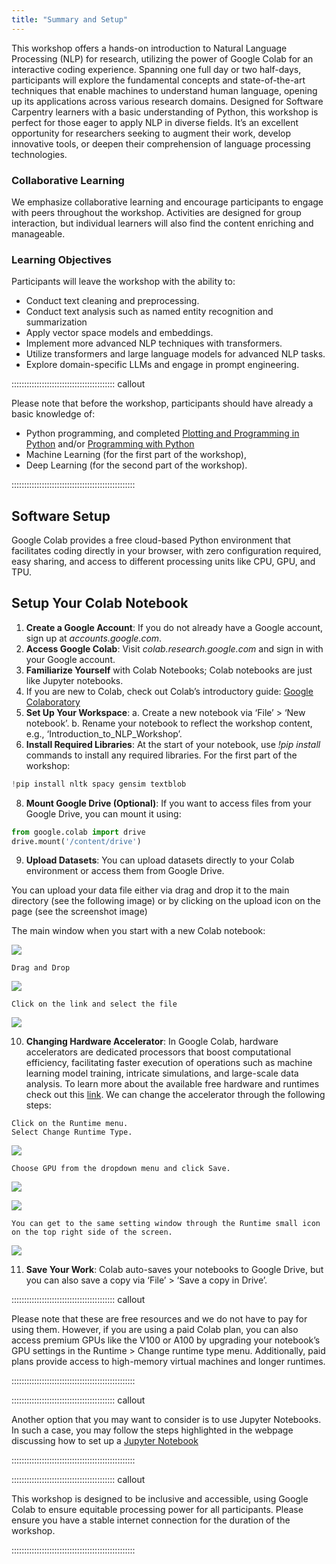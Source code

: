 ```yaml
---
title: "Summary and Setup"
---
```


This workshop offers a hands-on introduction to Natural Language Processing (NLP) for research, utilizing the power of Google Colab for an interactive coding experience. Spanning one full day or two half-days, participants will explore the fundamental concepts and state-of-the-art techniques that enable machines to understand human language, opening up its applications across various research domains. Designed for Software Carpentry learners with a basic understanding of Python, this workshop is perfect for those eager to apply NLP in diverse fields. It’s an excellent opportunity for researchers seeking to augment their work, develop innovative tools, or deepen their comprehension of language processing technologies.


### Collaborative Learning

We emphasize collaborative learning and encourage participants to engage with peers throughout the workshop. Activities are designed for group interaction, but individual learners will also find the content enriching and manageable.


### Learning Objectives 

Participants will leave the workshop with the ability to:

- Conduct text cleaning and preprocessing.
- Conduct text analysis such as named entity recognition and summarization
- Apply vector space models and embeddings.
- Implement more advanced NLP techniques with transformers.
- Utilize transformers and large language models for advanced NLP tasks.
- Explore domain-specific LLMs and engage in prompt engineering.


::::::::::::::::::::::::::::::::::::::::: callout

Please note that before the workshop, participants should have already a basic knowledge of:

- Python programming, and completed [Plotting and Programming in Python](https://swcarpentry.github.io/python-novice-gapminder/) and/or [Programming with Python](https://swcarpentry.github.io/python-novice-inflammation/)
- Machine Learning (for the first part of the workshop),
- Deep Learning (for the second part of the workshop).
  
:::::::::::::::::::::::::::::::::::::::::::::::::


## Software Setup

Google Colab provides a free cloud-based Python environment that facilitates coding directly in your browser, with zero configuration required, easy sharing, and access to different processing units like CPU, GPU, and TPU.


## Setup Your Colab Notebook

1. **Create a Google Account**: If you do not already have a Google account, sign up at *accounts.google.com*.
2. **Access Google Colab**: Visit *colab.research.google.com* and sign in with your Google account.
3. **Familiarize Yourself** with Colab Notebooks; Colab notebooks are just like Jupyter notebooks.
4. If you are new to Colab, check out Colab’s introductory guide: [Google Colaboratory](https://colab.google/)
5. **Set Up Your Workspace**:
   a. Create a new notebook via ‘File’ > ‘New notebook’.
   b. Rename your notebook to reflect the workshop content, e.g., ‘Introduction_to_NLP_Workshop’.
7. **Install Required Libraries**: At the start of your notebook, use *!pip install* commands to install any required libraries.
   For the first part of the workshop:

```python
!pip install nltk spacy gensim textblob

```
8. **Mount Google Drive (Optional)**: If you want to access files from your Google Drive, you can mount it using:
```python
from google.colab import drive
drive.mount('/content/drive')
```
9. **Upload Datasets**: You can upload datasets directly to your Colab environment or access them from Google Drive.

You can upload your data file either via drag and drop it to the main directory (see the following image) or by clicking on the upload icon on the page (see the screenshot image)

The main window when you start with a new Colab notebook:

![](fig/setup_1.png)

```
Drag and Drop
```
![](fig/setup_2.png)
```
Click on the link and select the file
```
![](fig/setup_3.png)

10. **Changing Hardware Accelerator**:
  In Google Colab, hardware accelerators are dedicated processors that boost computational efficiency, facilitating faster execution of operations such as machine learning model training, intricate simulations, and large-scale data analysis. To learn more about the available free hardware and runtimes check out this [link](https://research.google.com/colaboratory/faq.html#gpu-availability). We can change the accelerator through the following steps:

```
Click on the Runtime menu.
Select Change Runtime Type.
```
![](fig/setup_4.png)

```
Choose GPU from the dropdown menu and click Save.
```
![](fig/setup_5.png)

![](fig/setup_6.png)

```
You can get to the same setting window through the Runtime small icon on the top right side of the screen.
```
![](fig/setup_7.png)

11. **Save Your Work**: Colab auto-saves your notebooks to Google Drive, but you can also save a copy via ‘File’ > ‘Save a copy in Drive’.


::::::::::::::::::::::::::::::::::::::::: callout

Please note that these are free resources and we do not have to pay for using them. However, if you are using a paid Colab plan, you can also access premium GPUs like the V100 or A100 by upgrading your notebook’s GPU settings in the Runtime > Change runtime type menu. Additionally, paid plans provide access to high-memory virtual machines and longer runtimes. 

:::::::::::::::::::::::::::::::::::::::::::::::::

::::::::::::::::::::::::::::::::::::::::: callout

Another option that you may want to consider is to use Jupyter Notebooks. In such a case, you may follow the steps highlighted in the webpage discussing how to set up a [Jupyter Notebook](https://swcarpentry.github.io/python-novice-inflammation/index.html#option-a-jupyter-notebook)

:::::::::::::::::::::::::::::::::::::::::::::::::


::::::::::::::::::::::::::::::::::::::::: callout

This workshop is designed to be inclusive and accessible, using Google Colab to ensure equitable processing power for all participants. Please ensure you have a stable internet connection for the duration of the workshop.
  
:::::::::::::::::::::::::::::::::::::::::::::::::

